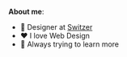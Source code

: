 **About me**:

* :briefcase: Designer at [Switzer](instagram.com/byswitzer)
* :heart: I love Web Design
* :book:  Always trying to learn more
